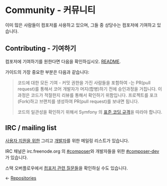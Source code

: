# Community - 커뮤니티

이미 많은 사람들이 컴포저를 사용하고 있으며, 그들 중 상당수는 컴포저에 기여하고 있습니다. 

## Contributing - 기여하기

컴포저에 기여하기를 원한다면 다음을 확인하십시오. 
[README](https://github.com/composer/composer).

가이드의 가장 중요한 부분은 다음과 같습니다:

> 코드에 대한 모든 기여 - 커밋 권한을 가진 사람들을 포함하여 -는 PR(pull request)를 통해서 코어 개발자가 머지(합병)하기 전에 승인과정을 거칩니다.
> 이 과정은 코드가 적절한지 리뷰를 통해서 확인하기 위함입니다. 
> 프로젝트를 포크(Fork)하고 브랜치를 생성하여 PR(pull request)를 보내면 됩니다.
>
> 코드의 일관성을 확인하기 위해서 Symfony 의 [표준 코딩 규격](http://symfony.com/doc/2.0/contributing/code/standards.html)을 따라야 합니다. 

## IRC / mailing list

[사용자 지원을 위한](http://groups.google.com/group/composer-users) 그리고
[개발자](http://groups.google.com/group/composer-dev)를 위한 메일링 리스트가 있습니다.

IRC 채널은 irc.freenode.org 의 [#composer](irc://irc.freenode.org/composer)와
개발자들을 위한 [#composer-dev](irc://irc.freenode.org/composer-dev)가 있습니다.

스택 오버플로우에서 [컴포저 관련 질문들](http://stackoverflow.com/questions/tagged/composer-php)을 확인하실 수도 있습니다.

&larr; [Repositories](/Composer-korean-docs/doc/05-repositories.md)
